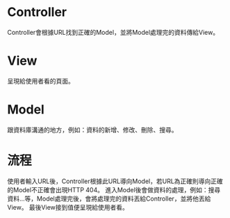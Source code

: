 # Controller
  Controller會根據URL找到正確的Model，並將Model處理完的資料傳給View。
# View
  呈現給使用者看的頁面。
# Model
  跟資料庫溝通的地方，例如：資料的新增、修改、刪除、搜尋。
# 流程
  使用者輸入URL後，Controller根據此URL導向Model，若URL為正確則導向正確的Model不正確會出現HTTP 404。
  進入Model後會做資料的處理，例如：搜尋資料…等，Model處理完後，會將處理完的資料丟給Controller，並將他丟給View。
  最後View接到值便呈現給使用者看。
  
